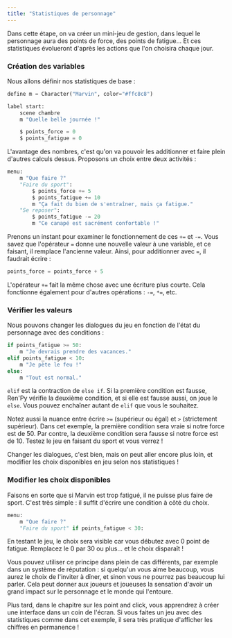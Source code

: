 ```yaml
---
title: "Statistiques de personnage"
---
```


Dans cette étape, on va créer un mini-jeu de gestion, dans lequel le personnage aura des points de force, des points de fatigue... Et ces statistiques évolueront d'après les actions que l'on choisira chaque jour.

### Création des variables

Nous allons définir nos statistiques de base :

```python
define m = Character("Marvin", color="#ffc8c8")

label start:
    scene chambre
    m "Quelle belle journée !"

    $ points_force = 0
    $ points_fatigue = 0
```

L'avantage des nombres, c'est qu'on va pouvoir les additionner et faire plein d'autres calculs dessus. Proposons un choix entre deux activités :

```python
menu:
    m "Que faire ?"
    "Faire du sport":
        $ points_force += 5
        $ points_fatigue += 10
        m "Ça fait du bien de s'entraîner, mais ça fatigue."
    "Se reposer":
        $ points_fatigue -= 20
        m "Ce canapé est sacrément confortable !"
```

Prenons un instant pour examiner le fonctionnement de ces `+=` et `-=`. Vous savez que l'opérateur `=` donne une nouvelle valeur à une variable, et ce faisant, il remplace l'ancienne valeur. Ainsi, pour additionner avec `=`, il faudrait écrire :

```python
points_force = points_force + 5
```

L'opérateur `+=` fait la même chose avec une écriture plus courte. Cela fonctionne également pour d'autres opérations : `-=`, `*=`, etc.

### Vérifier les valeurs

Nous pouvons changer les dialogues du jeu en fonction de l'état du personnage avec des conditions :

```python
if points_fatigue >= 50:
    m "Je devrais prendre des vacances."
elif points_fatigue < 10:
    m "Je pète le feu !"
else:
    m "Tout est normal."
```

`elif` est la contraction de `else if`. Si la première condition est fausse, Ren'Py vérifie la deuxième condition, et si elle est fausse aussi, on joue le `else`. Vous pouvez enchaîner autant de `elif` que vous le souhaitez.

Notez aussi la nuance entre écrire `>=` (supérieur ou égal) et `>` (strictement supérieur). Dans cet exemple, la première condition sera vraie si notre force est de 50. Par contre, la deuxième condition sera fausse si notre force est de 10. Testez le jeu en faisant du sport et vous verrez !

Changer les dialogues, c'est bien, mais on peut aller encore plus loin, et modifier les choix disponibles en jeu selon nos statistiques !

### Modifier les choix disponibles

Faisons en sorte que si Marvin est trop fatigué, il ne puisse plus faire de sport. C'est très simple : il suffit d'écrire une condition à côté du choix.

```python
menu:
    m "Que faire ?"
    "Faire du sport" if points_fatigue < 30:
```

En testant le jeu, le choix sera visible car vous débutez avec 0 point de fatigue. Remplacez le 0 par 30 ou plus... et le choix disparaît !

Vous pouvez utiliser ce principe dans plein de cas différents, par exemple dans un système de réputation : si quelqu'un vous aime beaucoup, vous aurez le choix de l'inviter à dîner, et sinon vous ne pourrez pas beaucoup lui parler. Cela peut donner aux joueurs et joueuses la sensation d'avoir un grand impact sur le personnage et le monde qui l'entoure.

Plus tard, dans le chapitre sur les point and click, vous apprendrez à créer une interface dans un coin de l'écran. Si vous faites un jeu avec des statistiques comme dans cet exemple, il sera très pratique d'afficher les chiffres en permanence !
